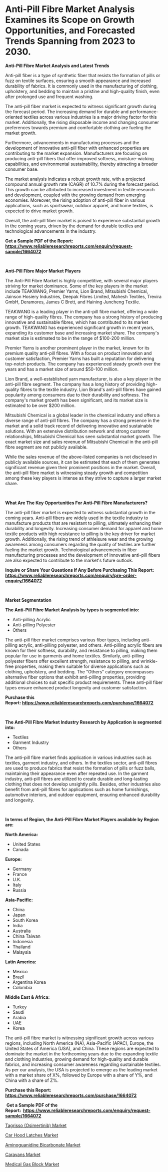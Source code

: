 <p><h1>Anti-Pill Fibre Market Analysis Examines its Scope on Growth Opportunities, and Forecasted Trends Spanning from 2023 to 2030.</h1></p><p><strong>Anti-Pill Fibre Market Analysis and Latest Trends</strong></p>
<p><p>Anti-pill fiber is a type of synthetic fiber that resists the formation of pills or fuzz on textile surfaces, ensuring a smooth appearance and increased durability of fabrics. It is commonly used in the manufacturing of clothing, upholstery, and bedding to maintain a pristine and high-quality finish, even after prolonged use and frequent washing.</p><p>The anti-pill fiber market is expected to witness significant growth during the forecast period. The increasing demand for durable and performance-oriented textiles across various industries is a major driving factor for this market. Additionally, the rising disposable income and changing consumer preferences towards premium and comfortable clothing are fueling the market growth.</p><p>Furthermore, advancements in manufacturing processes and the development of innovative anti-pill fiber with enhanced properties are contributing to the market expansion. Manufacturers are focusing on producing anti-pill fibers that offer improved softness, moisture-wicking capabilities, and environmental sustainability, thereby attracting a broader consumer base.</p><p>The market analysis indicates a robust growth rate, with a projected compound annual growth rate (CAGR) of 10.7% during the forecast period. This growth can be attributed to increased investment in textile research and development, coupled with the growing demand from emerging economies. Moreover, the rising adoption of anti-pill fiber in various applications, such as sportswear, outdoor apparel, and home textiles, is expected to drive market growth.</p><p>Overall, the anti-pill fiber market is poised to experience substantial growth in the coming years, driven by the demand for durable textiles and technological advancements in the industry.</p></p>
<p><strong>Get a Sample PDF of the Report:&nbsp; <a href="https://www.reliableresearchreports.com/enquiry/request-sample/1664072">https://www.reliableresearchreports.com/enquiry/request-sample/1664072</a></strong></p>
<p>&nbsp;</p>
<p><strong>Anti-Pill Fibre Major Market Players</strong></p>
<p><p>The Anti-Pill Fibre Market is highly competitive, with several major players striving for market dominance. Some of the key players in the market include TEAKWANG, Premier Yarns, Lion Brand, Mitsubishi Chemical, Jainson Hosiery Industries, Deepak Fibres Limited, Mahesh Textiles, Trevira GmbH, Deramores, James C Brett, and Haining Juncheng Textile.</p><p>TEAKWANG is a leading player in the anti-pill fibre market, offering a wide range of high-quality fibres. The company has a strong history of producing innovative and sustainable fibres, which has contributed to its market growth. TEAKWANG has experienced significant growth in recent years, expanding its customer base and increasing market share. The company's market size is estimated to be in the range of $100-200 million.</p><p>Premier Yarns is another prominent player in the market, known for its premium quality anti-pill fibres. With a focus on product innovation and customer satisfaction, Premier Yarns has built a reputation for delivering top-notch products. The company has experienced steady growth over the years and has a market size of around $50-100 million.</p><p>Lion Brand, a well-established yarn manufacturer, is also a key player in the anti-pill fibre segment. The company has a long history of providing high-quality fibres to the textile industry. Lion Brand's anti-pill fibres have gained popularity among consumers due to their durability and softness. The company's market growth has been significant, and its market size is estimated to be over $200 million.</p><p>Mitsubishi Chemical is a global leader in the chemical industry and offers a diverse range of anti-pill fibres. The company has a strong presence in the market and a solid track record of delivering innovative and sustainable solutions. With an extensive distribution network and strong customer relationships, Mitsubishi Chemical has seen substantial market growth. The exact market size and sales revenue of Mitsubishi Chemical in the anti-pill fibre segment are not publicly available.</p><p>While the sales revenue of the above-listed companies is not disclosed in publicly available sources, it can be estimated that each of them generates significant revenue given their prominent positions in the market. Overall, the anti-pill fibre market is witnessing steady growth and competition among these key players is intense as they strive to capture a larger market share.</p></p>
<p>&nbsp;</p>
<p><strong>What Are The Key Opportunities For Anti-Pill Fibre Manufacturers?</strong></p>
<p><p>The anti-pill fiber market is expected to witness substantial growth in the coming years. Anti-pill fibers are widely used in the textile industry to manufacture products that are resistant to pilling, ultimately enhancing their durability and longevity. Increasing consumer demand for apparel and home textile products with high resistance to pilling is the key driver for market growth. Additionally, the rising trend of athleisure wear and the growing awareness among consumers regarding the quality of textiles are further fueling the market growth. Technological advancements in fiber manufacturing processes and the development of innovative anti-pill fibers are also expected to contribute to the market's future outlook.</p></p>
<p><strong>Inquire or Share Your Questions If Any Before Purchasing This Report: <a href="https://www.reliableresearchreports.com/enquiry/pre-order-enquiry/1664072">https://www.reliableresearchreports.com/enquiry/pre-order-enquiry/1664072</a></strong></p>
<p>&nbsp;</p>
<p><strong>Market Segmentation</strong></p>
<p><strong>The Anti-Pill Fibre Market Analysis by types is segmented into:</strong></p>
<p><ul><li>Anti-pilling Acrylic</li><li>Anti-pilling Polyester</li><li>Others</li></ul></p>
<p><p>The anti-pill fiber market comprises various fiber types, including anti-pilling acrylic, anti-pilling polyester, and others. Anti-pilling acrylic fibers are known for their softness, durability, and resistance to pilling, making them popular for use in garments and home textiles. Similarly, anti-pilling polyester fibers offer excellent strength, resistance to pilling, and wrinkle-free properties, making them suitable for diverse applications such as clothing, upholstery, and bedding. The "Others" category encompasses alternative fiber options that exhibit anti-pilling properties, providing additional choices to suit specific product requirements. These anti-pill fiber types ensure enhanced product longevity and customer satisfaction.</p></p>
<p><strong>Purchase this Report:&nbsp;<a href="https://www.reliableresearchreports.com/purchase/1664072">https://www.reliableresearchreports.com/purchase/1664072</a></strong></p>
<p>&nbsp;</p>
<p><strong>The Anti-Pill Fibre Market Industry Research by Application is segmented into:</strong></p>
<p><ul><li>Textiles</li><li>Garment Industry</li><li>Others</li></ul></p>
<p><p>The anti-pill fibre market finds application in various industries such as textiles, garment industry, and others. In the textiles sector, anti-pill fibres are used to produce fabrics that resist the formation of pills or fuzz balls, maintaining their appearance even after repeated use. In the garment industry, anti-pill fibres are utilized to create durable and long-lasting clothing that does not develop unsightly pills. Besides, other industries also benefit from anti-pill fibres for applications such as home furnishings, automotive interiors, and outdoor equipment, ensuring enhanced durability and longevity.</p></p>
<p>&nbsp;</p>
<p><strong>In terms of Region, the Anti-Pill Fibre Market Players available by Region are:</strong></p>
<p>
    <p> <strong> North America: </strong>
        <ul>
            <li>United States</li>
            <li>Canada</li>
        </ul>
        </p> 
    <p> <strong> Europe: </strong>
        <ul>
            <li>Germany</li>
            <li>France</li>
            <li>U.K.</li>
            <li>Italy</li>
            <li>Russia</li>
        </ul>
        </p> 
    <p> <strong> Asia-Pacific: </strong>
        <ul>
            <li>China</li>
            <li>Japan</li>
            <li>South Korea</li>
            <li>India</li>
            <li>Australia</li>
            <li>China Taiwan</li>
            <li>Indonesia</li>
            <li>Thailand</li>
            <li>Malaysia</li>
        </ul>
        </p> 
    <p> <strong> Latin America: </strong>
        <ul>
            <li>Mexico</li>
            <li>Brazil</li>
            <li>Argentina Korea</li>
            <li>Colombia</li>
        </ul>
        </p> 
    <p> <strong> Middle East & Africa: </strong>
        <ul>
            <li>Turkey</li>
            <li>Saudi</li>
            <li>Arabia</li>
            <li>UAE</li>
            <li>Korea</li>
        </ul>
    </p>
    </p>
<p><p>The anti-pill fibre market is witnessing significant growth across various regions, including North America (NA), Asia-Pacific (APAC), Europe, the United States of America (USA), and China. These regions are expected to dominate the market in the forthcoming years due to the expanding textile and clothing industries, growing demand for high-quality and durable fabrics, and increasing consumer awareness regarding sustainable textiles. As per our analysis, the USA is projected to emerge as the leading market with a market share of X%, followed by Europe with a share of Y%, and China with a share of Z%.</p></p>
<p><strong>Purchase this Report: <a href="https://www.reliableresearchreports.com/purchase/1664072">https://www.reliableresearchreports.com/purchase/1664072</a></strong></p>
<p>&nbsp;<strong>Get a Sample PDF of the Report:&nbsp;&nbsp;<a href="https://www.reliableresearchreports.com/enquiry/request-sample/1664072">https://www.reliableresearchreports.com/enquiry/request-sample/1664072</a></strong></p>
<p><strong></strong></p>
<p><p><a href="https://github.com/Chiragrp22/Market-Research-Report-List-1/blob/main/tagrisso-osimertinib-market.md">Tagrisso (Osimertinib) Market</a></p><p><a href="https://medium.com/@evertkohler82/car-hood-latches-market-size-growth-forecast-2023-2030-6c07e97421e6">Car Hood Latches Market</a></p><p><a href="https://www.linkedin.com/pulse/aminoguanidine-bicarbonate-market-size-2023-2030-global/">Aminoguanidine Bicarbonate Market</a></p><p><a href="https://medium.com/@kristakutch7227/caravans-market-size-growth-forecast-2023-2030-9e9679420243">Caravans Market</a></p><p><a href="https://github.com/ChiragRP21/Market-Research-Report-List-1/blob/main/medical-gas-block-market.md">Medical Gas Block Market</a></p></p>